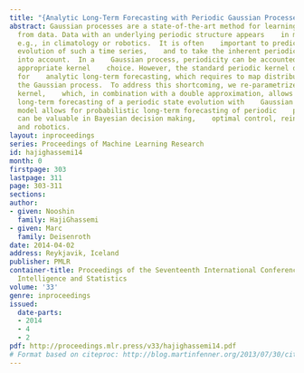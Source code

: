 ```yaml
---
title: "{Analytic Long-Term Forecasting with Periodic Gaussian Processes}"
abstract: Gaussian processes are a state-of-the-art method for learning    models
  from data. Data with an underlying periodic structure appears    in many areas,
  e.g., in climatology or robotics.  It is often    important to predict the long-term
  evolution of such a time series,    and to take the inherent periodicity explicitly
  into account.  In a    Gaussian process, periodicity can be accounted for by an
  appropriate kernel    choice. However, the standard periodic kernel does not allow
  for    analytic long-term forecasting, which requires to map distributions    through
  the Gaussian process.  To address this shortcoming, we re-parametrize the periodic
  kernel,    which, in combination with a double approximation, allows for    analytic
  long-term forecasting of a periodic state evolution with    Gaussian processes.  Our
  model allows for probabilistic long-term forecasting of periodic    processes, which
  can be valuable in Bayesian decision making,    optimal control, reinforcement learning,
  and robotics.
layout: inproceedings
series: Proceedings of Machine Learning Research
id: hajighassemi14
month: 0
firstpage: 303
lastpage: 311
page: 303-311
sections: 
author:
- given: Nooshin
  family: HajiGhassemi
- given: Marc
  family: Deisenroth
date: 2014-04-02
address: Reykjavik, Iceland
publisher: PMLR
container-title: Proceedings of the Seventeenth International Conference on Artificial
  Intelligence and Statistics
volume: '33'
genre: inproceedings
issued:
  date-parts:
  - 2014
  - 4
  - 2
pdf: http://proceedings.mlr.press/v33/hajighassemi14.pdf
# Format based on citeproc: http://blog.martinfenner.org/2013/07/30/citeproc-yaml-for-bibliographies/
---
```

